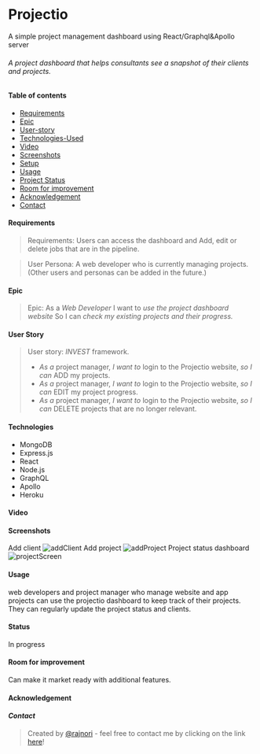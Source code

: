 # Projectio
A simple project management dashboard using React/Graphql&amp;Apollo server


###### A project dashboard that helps consultants see a snapshot of their clients and projects.

#### Table of contents

- [Requirements](#requirements)
- [Epic](#Epic)
- [User-story](#User-stories)
- [Technologies-Used](#Technologies)
- [Video](#Video)
- [Screenshots](#Screenshots)
- [Setup](#setup)
- [Usage](#Usage)
- [Project Status](#Status)
- [Room for improvement](#Room-for-improvement)
- [Acknowledgement](#Acknowldegement)
- [Contact](#Contact)

#### Requirements

> Requirements: Users can access the dashboard and Add, edit or delete jobs that are in the pipeline.

> User Persona: A web developer who is currently managing projects. (Other users and personas can be added in the future.)

#### Epic

> Epic:
> As a _Web Developer_
> I want to _use the project dashboard website_
> So I can _check my existing projects and their progress._

#### User Story

> User story: _INVEST_ framework.
>
> - _As a_ project manager, _I want to_ login to the Projectio website, _so I can_ ADD my projects.
> - _As a_ project manager, _I want to_ login to the Projectio website, _so I can_ EDIT my project progress.
> - _As a_ project manager, _I want to_ login to the Projectio website, _so I can_ DELETE projects that are no longer relevant.

#### Technologies

- MongoDB
- Express.js
- React
- Node.js
- GraphQL
- Apollo 
- Heroku


#### Video

#### Screenshots
Add client ![addClient](https://user-images.githubusercontent.com/98436665/182351747-99ca4f7e-aaa7-48e9-a8b3-e09815359458.png)
Add project ![addProject](https://user-images.githubusercontent.com/98436665/182351787-6b7d81c5-d276-4e47-9a88-bb4e1df4d502.png)
Project status dashboard ![projectScreen](https://user-images.githubusercontent.com/98436665/182351827-f553fb1b-74d9-47de-90b4-188c18ec95fc.png)


#### Usage
web developers and project manager who manage website and app projects can use the projectio dashboard to keep track of their projects. They can regularly update the project status and clients.


#### Status

In progress

#### Room for improvement

Can make it market ready with additional features.

#### Acknowledgement

#### _Contact_

> Created by [@rajnori](https://rajnori.github.io/Portfolio-project/) - feel free to contact me by clicking on the link [here](https://rajnori.github.io/Portfolio-project/)!

